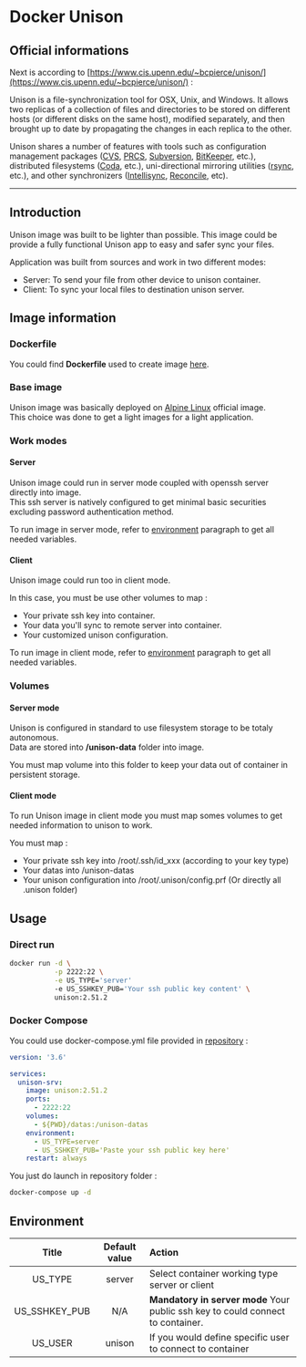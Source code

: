 # Docker Unison

## Official informations

Next is according to [https://www.cis.upenn.edu/~bcpierce/unison/](https://www.cis.upenn.edu/~bcpierce/unison/) :

Unison is a file-synchronization tool for OSX, Unix, and Windows. It allows two replicas of a collection of files and directories to be stored on different hosts (or different disks on the same host), modified separately, and then brought up to date by propagating the changes in each replica to the other.

Unison shares a number of features with tools such as configuration management packages ([CVS](http://www.cyclic.com/), [PRCS](http://www.xcf.berkeley.edu/~jmacd/prcs.html), [Subversion](http://subversion.tigris.org/), [BitKeeper](https://www.bitkeeper.org/), etc.), distributed filesystems ([Coda](http://www.coda.cs.cmu.edu/), etc.), uni-directional mirroring utilities ([rsync](https://rsync.samba.org/), etc.), and other synchronizers ([Intellisync](www.pumatech.com), [Reconcile](http://www.merl.com/publications/TR99-14), etc).

-----

## Introduction

Unison image was built to be lighter than possible. This image could be provide a fully functional Unison app to easy and safer sync your files.

Application was built from sources and work in two different modes:

- Server: To send your file from other device to unison container.
- Client: To sync your local files to destination unison server.

## Image information

### Dockerfile

You could find **Dockerfile** used to create image [here](https://github.com/SillyWhale/unison/blob/master/Dockerfile).

### Base image

Unison image was basically deployed on [Alpine Linux](https://alpinelinux.org/) official image.  
This choice was done to get a light images for a light application.

### Work modes

#### Server

Unison image could run in server mode coupled with openssh server directly into image.  
This ssh server is natively configured to get minimal basic securities excluding password authentication method.

To run image in server mode, refer to [environment](#environment) paragraph to get all needed variables.

#### Client

Unison image could run too in client mode.

In this case, you must be use other volumes to map :
- Your private ssh key into container.
- Your data you'll sync to remote server into container.
- Your customized unison configuration.

To run image in client mode, refer to [environment](#environment) paragraph to get all needed variables.

### Volumes

#### Server mode

Unison is configured in standard to use filesystem storage to be totaly autonomous.  
Data are stored into **/unison-data** folder into image.

You must map volume into this folder to keep your data out of container in persistent storage.

#### Client mode

To run Unison image in client mode you must map somes volumes to get needed information to unison to work.

You must map :

- Your private ssh key into /root/.ssh/id_xxx (according to your key type)
- Your datas into /unison-datas
- Your unison configuration into /root/.unison/config.prf (Or directly all .unison folder)

## Usage

### Direct run

```bash
docker run -d \
           -p 2222:22 \
           -e US_TYPE='server'
           -e US_SSHKEY_PUB='Your ssh public key content' \
           unison:2.51.2
```

### Docker Compose

You could use docker-compose.yml file provided in [repository](https://github.com/SillyWhale/unison.git) :

```yaml
version: '3.6'

services:
  unison-srv:
    image: unison:2.51.2
    ports:
      - 2222:22
    volumes:
      - ${PWD}/datas:/unison-datas
    environment:
      - US_TYPE=server
      - US_SSHKEY_PUB='Paste your ssh public key here'
    restart: always
```

You just do launch in repository folder :

```bash
docker-compose up -d
```


## Environment

| Title | Default value | Action |
| :---: | :-----------: | :----- |
| US_TYPE | server | Select container working type server or client |
| US_SSHKEY_PUB | N/A | **Mandatory in server mode** Your public ssh key to could connect to container. |
| US_USER | unison | If you would define specific user to connect to container |